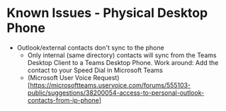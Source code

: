 # Known Issues - Physical Desktop Phone

- Outlook/external contacts don't sync to the phone
  - Only internal (same directory) contacts will sync from the Teams Desktop Client to a Teams Desktop Phone.
  Work around: Add the contact to your Speed Dial in Microsoft Teams
  - (Microsoft User Voice Request)[https://microsoftteams.uservoice.com/forums/555103-public/suggestions/38200054-access-to-personal-outlook-contacts-from-ip-phone]
